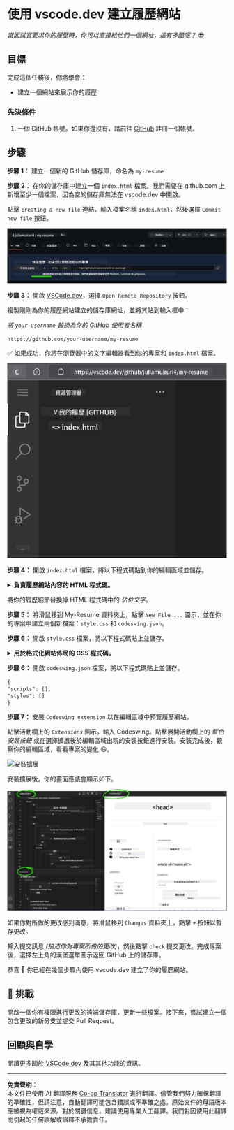 <!--
CO_OP_TRANSLATOR_METADATA:
{
  "original_hash": "bd3aa6d2b879c30ea496c43aec1c49ed",
  "translation_date": "2025-08-28T23:42:14+00:00",
  "source_file": "8-code-editor/1-using-a-code-editor/assignment.md",
  "language_code": "mo"
}
-->
# 使用 vscode.dev 建立履歷網站

_當面試官要求你的履歷時，你可以直接給他們一個網址，這有多酷呢？_ 😎

## 目標

完成這個任務後，你將學會：

- 建立一個網站來展示你的履歷

### 先決條件

1. 一個 GitHub 帳號。如果你還沒有，請前往 [GitHub](https://github.com/) 註冊一個帳號。

## 步驟

**步驟 1：** 建立一個新的 GitHub 儲存庫，命名為 `my-resume`

**步驟 2：** 在你的儲存庫中建立一個 `index.html` 檔案。我們需要在 github.com 上新增至少一個檔案，因為空的儲存庫無法在 vscode.dev 中開啟。

點擊 `creating a new file` 連結，輸入檔案名稱 `index.html`，然後選擇 `Commit new file` 按鈕。

![在 github.com 上建立新檔案](../../../../translated_images/new-file-github.com.c886796d800e8056561829a181be1382c5303da9d902d8b2dd82b68a4806e21f.mo.png)

**步驟 3：** 開啟 [VSCode.dev](https://vscode.dev)，選擇 `Open Remote Repository` 按鈕。

複製剛剛為你的履歷網站建立的儲存庫網址，並將其貼到輸入框中：

_將 `your-username` 替換為你的 GitHub 使用者名稱_

```
https://github.com/your-username/my-resume
```

✅ 如果成功，你將在瀏覽器中的文字編輯器看到你的專案和 `index.html` 檔案。

![建立新檔案](../../../../translated_images/project-on-vscode.dev.e79815a9a95ee7feac72ebe5c941c91279716be37c575dbdbf2f43bea2c7d8b6.mo.png)

**步驟 4：** 開啟 `index.html` 檔案，將以下程式碼貼到你的編輯區域並儲存。

<details>
    <summary><b>負責履歷網站內容的 HTML 程式碼。</b></summary>
    
        <html>

            <head>
                <link href="style.css" rel="stylesheet">
                <link rel="stylesheet" href="https://cdnjs.cloudflare.com/ajax/libs/font-awesome/5.15.4/css/all.min.css">
                <title>Your Name Goes Here!</title>
            </head>
            <body>
                <header id="header">
                    <!-- 履歷標題，包含你的名字和職稱 -->
                    <h1>Your Name Goes Here!</h1>
                    <hr>
                    Your Role!
                    <hr>
                </header>
                <main>
                    <article id="mainLeft">
                        <section>
                            <h2>聯絡方式</h2>
                            <!-- 聯絡資訊，包括社群媒體 -->
                            <p>
                                <i class="fa fa-envelope" aria-hidden="true"></i>
                                <a href="mailto:username@domain.top-level domain">在這裡填寫你的電子郵件</a>
                            </p>
                            <p>
                                <i class="fab fa-github" aria-hidden="true"></i>
                                <a href="github.com/yourGitHubUsername">在這裡填寫你的 GitHub 使用者名稱！</a>
                            </p>
                            <p>
                                <i class="fab fa-linkedin" aria-hidden="true"></i>
                                <a href="linkedin.com/yourLinkedInUsername">在這裡填寫你的 LinkedIn 使用者名稱！</a>
                            </p>
                        </section>
                        <section>
                            <h2>技能</h2>
                            <!-- 你的技能 -->
                            <ul>
                                <li>技能 1！</li>
                                <li>技能 2！</li>
                                <li>技能 3！</li>
                                <li>技能 4！</li>
                            </ul>
                        </section>
                        <section>
                            <h2>教育背景</h2>
                            <!-- 你的教育背景 -->
                            <h3>在這裡填寫你的課程！</h3>
                            <p>
                                在這裡填寫你的學校名稱！
                            </p>
                            <p>
                                開始 - 結束日期
                            </p>
                        </section>            
                    </article>
                    <article id="mainRight">
                        <section>
                            <h2>關於我</h2>
                            <!-- 關於你 -->
                            <p>在這裡寫一段關於自己的簡介！</p>
                        </section>
                        <section>
                            <h2>工作經驗</h2>
                            <!-- 你的工作經驗 -->
                            <h3>職位名稱</h3>
                            <p>
                                在這裡填寫組織名稱 | 開始月份 – 結束月份
                            </p>
                            <ul>
                                    <li>任務 1 - 描述你做了什麼！</li>
                                    <li>任務 2 - 描述你做了什麼！</li>
                                    <li>描述你的貢獻成果/影響</li>
                                    
                            </ul>
                            <h3>職位名稱 2</h3>
                            <p>
                                在這裡填寫組織名稱 | 開始月份 – 結束月份
                            </p>
                            <ul>
                                    <li>任務 1 - 描述你做了什麼！</li>
                                    <li>任務 2 - 描述你做了什麼！</li>
                                    <li>描述你的貢獻成果/影響</li>
                                    
                            </ul>
                        </section>
                    </article>
                </main>
            </body>
        </html>
</details>

將你的履歷細節替換掉 HTML 程式碼中的 _佔位文字_。

**步驟 5：** 將滑鼠移到 My-Resume 資料夾上，點擊 `New File ...` 圖示，並在你的專案中建立兩個新檔案：`style.css` 和 `codeswing.json`。

**步驟 6：** 開啟 `style.css` 檔案，將以下程式碼貼上並儲存。

<details>
        <summary><b>用於格式化網站佈局的 CSS 程式碼。</b></summary>
            
            body {
                font-family: 'Segoe UI', Tahoma, Geneva, Verdana, sans-serif;
                font-size: 16px;
                max-width: 960px;
                margin: auto;
            }
            h1 {
                font-size: 3em;
                letter-spacing: .6em;
                padding-top: 1em;
                padding-bottom: 1em;
            }

            h2 {
                font-size: 1.5em;
                padding-bottom: 1em;
            }

            h3 {
                font-size: 1em;
                padding-bottom: 1em;
            }
            main { 
                display: grid;
                grid-template-columns: 40% 60%;
                margin-top: 3em;
            }
            header {
                text-align: center;
                margin: auto 2em;
            }

            section {
                margin: auto 1em 4em 2em;
            }

            i {
                margin-right: .5em;
            }

            p {
                margin: .2em auto
            }

            hr {
                border: none;
                background-color: lightgray;
                height: 1px;
            }

            h1, h2, h3 {
                font-weight: 100;
                margin-bottom: 0;
            }
            #mainLeft {
                border-right: 1px solid lightgray;
            }
            
</details>

**步驟 6：** 開啟 `codeswing.json` 檔案，將以下程式碼貼上並儲存。

    {
    "scripts": [],
    "styles": []
    }

**步驟 7：** 安裝 `Codeswing extension` 以在編輯區域中預覽履歷網站。

點擊活動欄上的 _`Extensions`_ 圖示，輸入 Codeswing。點擊展開活動欄上的 _藍色安裝按鈕_ 或在選擇擴展後於編輯區域出現的安裝按鈕進行安裝。安裝完成後，觀察你的編輯區域，看看專案的變化 😃。

![安裝擴展](../../../../8-code-editor/images/install-extension.gif)

安裝擴展後，你的畫面應該會顯示如下。

![Codeswing 擴展運作中](../../../../translated_images/after-codeswing-extension-pb.0ebddddcf73b550994947a9084e35e2836c713ae13839d49628e3c764c1cfe83.mo.png)

如果你對所做的更改感到滿意，將滑鼠移到 `Changes` 資料夾上，點擊 `+` 按鈕以暫存更改。

輸入提交訊息 _(描述你對專案所做的更改)_，然後點擊 `check` 提交更改。完成專案後，選擇左上角的漢堡選單圖示返回 GitHub 上的儲存庫。

恭喜 🎉 你已經在幾個步驟內使用 vscode.dev 建立了你的履歷網站。

## 🚀 挑戰

開啟一個你有權限進行更改的遠端儲存庫，更新一些檔案。接下來，嘗試建立一個包含更改的新分支並提交 Pull Request。

## 回顧與自學

閱讀更多關於 [VSCode.dev](https://code.visualstudio.com/docs/editor/vscode-web?WT.mc_id=academic-0000-alfredodeza) 及其其他功能的資訊。

---

**免責聲明**：  
本文件已使用 AI 翻譯服務 [Co-op Translator](https://github.com/Azure/co-op-translator) 進行翻譯。儘管我們努力確保翻譯的準確性，但請注意，自動翻譯可能包含錯誤或不準確之處。原始文件的母語版本應被視為權威來源。對於關鍵信息，建議使用專業人工翻譯。我們對因使用此翻譯而引起的任何誤解或誤釋不承擔責任。